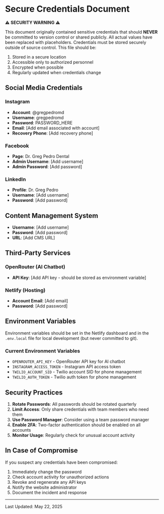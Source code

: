 # Secure Credentials Document

⚠️ **SECURITY WARNING** ⚠️

This document originally contained sensitive credentials that should **NEVER** be committed to version control or shared publicly. All actual values have been replaced with placeholders. Credentials must be stored securely outside of source control. This file should be:

1. Stored in a secure location
2. Accessible only to authorized personnel
3. Encrypted when possible
4. Regularly updated when credentials change

## Social Media Credentials

### Instagram

- **Account**: @gregpedromd
- **Username**: gregpedromd
- **Password**: PASSWORD_HERE
- **Email**: [Add email associated with account]
- **Recovery Phone**: [Add recovery phone]

### Facebook

- **Page**: Dr. Greg Pedro Dental
- **Admin Username**: [Add username]
- **Admin Password**: [Add password]

### LinkedIn

- **Profile**: Dr. Greg Pedro
- **Username**: [Add username]
- **Password**: [Add password]

## Content Management System

- **Username**: [Add username]
- **Password**: [Add password]
- **URL**: [Add CMS URL]

## Third-Party Services

### OpenRouter (AI Chatbot)

- **API Key**: [Add API key - should be stored as environment variable]

### Netlify (Hosting)

- **Account Email**: [Add email]
- **Password**: [Add password]

## Environment Variables

Environment variables should be set in the Netlify dashboard and in the `.env.local` file for local development (but never committed to git).

### Current Environment Variables

- `OPENROUTER_API_KEY` - OpenRouter API key for AI chatbot
- `INSTAGRAM_ACCESS_TOKEN` - Instagram API access token
- `TWILIO_ACCOUNT_SID` - Twilio account SID for phone management
- `TWILIO_AUTH_TOKEN` - Twilio auth token for phone management

## Security Practices

1. **Rotate Passwords**: All passwords should be rotated quarterly
2. **Limit Access**: Only share credentials with team members who need them
3. **Use Password Manager**: Consider using a team password manager
4. **Enable 2FA**: Two-factor authentication should be enabled on all accounts
5. **Monitor Usage**: Regularly check for unusual account activity

## In Case of Compromise

If you suspect any credentials have been compromised:

1. Immediately change the password
2. Check account activity for unauthorized actions
3. Revoke and regenerate any API keys
4. Notify the website administrator
5. Document the incident and response

---

Last Updated: May 22, 2025
